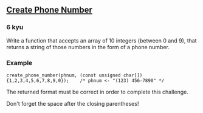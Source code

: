 <h2><a href=https://www.codewars.com/kata/525f50e3b73515a6db000b83/train/c target="_blank">Create Phone Number</a></h2><h3>6 kyu</h3><p>Write a function that accepts an array of 10 integers (between 0 and 9), that returns a string of those numbers in the form of a phone number.</p><h3 id="example">Example</h3><pre style="display: none;"><code class="language-javascript"><span class="cm-variable">createPhoneNumber</span>([<span class="cm-number">1</span>, <span class="cm-number">2</span>, <span class="cm-number">3</span>, <span class="cm-number">4</span>, <span class="cm-number">5</span>, <span class="cm-number">6</span>, <span class="cm-number">7</span>, <span class="cm-number">8</span>, <span class="cm-number">9</span>, <span class="cm-number">0</span>]) <span class="cm-comment">// =&gt; returns "(123) 456-7890"</span></code></pre><pre style="display: none;"><code class="language-cpp"><span class="cm-variable">createPhoneNumber</span>(<span class="cm-type">int</span>[<span class="cm-number">10</span>]{<span class="cm-number">1</span>, <span class="cm-number">2</span>, <span class="cm-number">3</span>, <span class="cm-number">4</span>, <span class="cm-number">5</span>, <span class="cm-number">6</span>, <span class="cm-number">7</span>, <span class="cm-number">8</span>, <span class="cm-number">9</span>, <span class="cm-number">0</span>}) <span class="cm-comment">// =&gt; returns "(123) 456-7890"</span></code></pre><pre style="display: none;"><code class="language-crystal"><span class="cm-variable">create_phone_number</span>([<span class="cm-number">1</span>, <span class="cm-number">2</span>, <span class="cm-number">3</span>, <span class="cm-number">4</span>, <span class="cm-number">5</span>, <span class="cm-number">6</span>, <span class="cm-number">7</span>, <span class="cm-number">8</span>, <span class="cm-number">9</span>, <span class="cm-number">0</span>]) <span class="cm-comment"># =&gt; returns "(123) 456-7890"</span></code></pre><pre style="display: none;"><code class="language-ruby"><span class="cm-variable">createPhoneNumber</span>([<span class="cm-number">1</span>, <span class="cm-number">2</span>, <span class="cm-number">3</span>, <span class="cm-number">4</span>, <span class="cm-number">5</span>, <span class="cm-number">6</span>, <span class="cm-number">7</span>, <span class="cm-number">8</span>, <span class="cm-number">9</span>, <span class="cm-number">0</span>]) <span class="cm-comment"># =&gt; returns "(123) 456-7890"</span></code></pre><pre style="display: none;"><code class="language-coffeescript"><span class="cm-variable">createPhoneNumber</span><span class="cm-punctuation">(</span><span class="cm-punctuation">[</span><span class="cm-number">1</span><span class="cm-punctuation">,</span> <span class="cm-number">2</span><span class="cm-punctuation">,</span> <span class="cm-number">3</span><span class="cm-punctuation">,</span> <span class="cm-number">4</span><span class="cm-punctuation">,</span> <span class="cm-number">5</span><span class="cm-punctuation">,</span> <span class="cm-number">6</span><span class="cm-punctuation">,</span> <span class="cm-number">7</span><span class="cm-punctuation">,</span> <span class="cm-number">8</span><span class="cm-punctuation">,</span> <span class="cm-number">9</span><span class="cm-punctuation">,</span> <span class="cm-number">0</span><span class="cm-punctuation">]</span><span class="cm-punctuation">)</span> <span class="cm-comment"># =&gt; returns "(123) 456-7890"</span></code></pre><pre style="display: none;"><code class="language-java"><span class="cm-variable">Kata</span>.<span class="cm-variable">createPhoneNumber</span>(<span class="cm-keyword">new</span> <span class="cm-type">int</span>[] {<span class="cm-number">1</span>, <span class="cm-number">2</span>, <span class="cm-number">3</span>, <span class="cm-number">4</span>, <span class="cm-number">5</span>, <span class="cm-number">6</span>, <span class="cm-number">7</span>, <span class="cm-number">8</span>, <span class="cm-number">9</span>, <span class="cm-number">0</span>}) <span class="cm-comment">// =&gt; returns "(123) 456-7890"</span></code></pre><pre style="display: none;"><code class="language-dart"><span class="cm-variable">createPhoneNumber</span>([<span class="cm-number">1</span>, <span class="cm-number">2</span>, <span class="cm-number">3</span>, <span class="cm-number">4</span>, <span class="cm-number">5</span>, <span class="cm-number">6</span>, <span class="cm-number">7</span>, <span class="cm-number">8</span>, <span class="cm-number">9</span>, <span class="cm-number">0</span>]) <span class="cm-comment">// =&gt; returns "(123) 456-7890"</span></code></pre><pre style="display: none;"><code class="language-haskell"><span class="cm-variable">createPhoneNumber</span> [<span class="cm-number">1</span>,<span class="cm-number">2</span>,<span class="cm-number">3</span>,<span class="cm-number">4</span>,<span class="cm-number">5</span>,<span class="cm-number">6</span>,<span class="cm-number">7</span>,<span class="cm-number">8</span>,<span class="cm-number">9</span>,<span class="cm-number">0</span>] <span class="cm-comment">-- =&gt; returns "(123) 456-7890"</span></code></pre><pre style="display: none;"><code class="language-csharp"><span class="cm-variable">Kata</span>.<span class="cm-variable">CreatePhoneNumber</span>(<span class="cm-keyword">new</span> <span class="cm-type">int</span>[] {<span class="cm-number">1</span>, <span class="cm-number">2</span>, <span class="cm-number">3</span>, <span class="cm-number">4</span>, <span class="cm-number">5</span>, <span class="cm-number">6</span>, <span class="cm-number">7</span>, <span class="cm-number">8</span>, <span class="cm-number">9</span>, <span class="cm-number">0</span>}) <span class="cm-comment">// =&gt; returns "(123) 456-7890"</span></code></pre><pre style="display: none;"><code class="language-fsharp"><span class="cm-variable">createPhoneNumber</span> [<span class="cm-number">1</span>; <span class="cm-number">2</span>; <span class="cm-number">3</span>; <span class="cm-number">4</span>; <span class="cm-number">5</span>; <span class="cm-number">6</span>; <span class="cm-number">7</span>; <span class="cm-number">8</span>; <span class="cm-number">9</span>; <span class="cm-number">0</span>] <span class="cm-comment">// =&gt; returns "(123) 456-7890"</span></code></pre><pre style="display: none;"><code class="language-python"><span class="cm-variable">create_phone_number</span>([<span class="cm-number">1</span>, <span class="cm-number">2</span>, <span class="cm-number">3</span>, <span class="cm-number">4</span>, <span class="cm-number">5</span>, <span class="cm-number">6</span>, <span class="cm-number">7</span>, <span class="cm-number">8</span>, <span class="cm-number">9</span>, <span class="cm-number">0</span>]) <span class="cm-comment"># =&gt; returns "(123) 456-7890"</span></code></pre><pre style="display: none;"><code class="language-scala"><span class="cm-variable">Kata</span>.<span class="cm-variable">createPhoneNumber</span>(<span class="cm-type">Seq</span>(<span class="cm-number">1</span>, <span class="cm-number">2</span>, <span class="cm-number">3</span>, <span class="cm-number">4</span>, <span class="cm-number">5</span>, <span class="cm-number">6</span>, <span class="cm-number">7</span>, <span class="cm-number">8</span>, <span class="cm-number">9</span>, <span class="cm-number">0</span>)) <span class="cm-operator">#</span> <span class="cm-operator">=&gt;</span> <span class="cm-variable">returns</span> <span class="cm-string">"(123) 456-7890"</span></code></pre><pre style="display: none;"><code class="language-php"><span class="cm-variable">createPhoneNumber</span>([<span class="cm-number">1</span>,<span class="cm-number">2</span>,<span class="cm-number">3</span>,<span class="cm-number">4</span>,<span class="cm-number">5</span>,<span class="cm-number">6</span>,<span class="cm-number">7</span>,<span class="cm-number">8</span>,<span class="cm-number">9</span>,<span class="cm-number">0</span>]); <span class="cm-comment">// =&gt; returns "(123) 456-7890"</span></code></pre><pre style="display: none;"><code class="language-f#">createPhoneNumber [1; 2; 3; 4; 5; 6; 7; 8; 9; 0] // =&gt; returns "(123) 456-7890"</code></pre><pre style="display: none;"><code class="language-clojure"><span class="cm-bracket">(</span><span class="cm-builtin">create-phone-number</span> <span class="cm-bracket">[</span><span class="cm-number">1</span> <span class="cm-number">2</span> <span class="cm-number">3</span> <span class="cm-number">4</span> <span class="cm-number">5</span> <span class="cm-number">6</span> <span class="cm-number">7</span> <span class="cm-number">8</span> <span class="cm-number">9</span> <span class="cm-number">0</span><span class="cm-bracket">]</span><span class="cm-bracket">)</span> <span class="cm-comment">;; =&gt; returns "(123) 456-7890"</span></code></pre><pre style="display: none;"><code class="language-rust"><span class="cm-variable">create_phone_number</span>(&amp;[<span class="cm-number">1</span>,<span class="cm-number">2</span>,<span class="cm-number">3</span>,<span class="cm-number">4</span>,<span class="cm-number">5</span>,<span class="cm-number">6</span>,<span class="cm-number">7</span>,<span class="cm-number">8</span>,<span class="cm-number">9</span>,<span class="cm-number">0</span>]); <span class="cm-comment">// returns "(123) 456-7890"</span></code></pre><pre style="display: none;"><code class="language-go"><span class="cm-variable">CreatePhoneNumber</span>([<span class="cm-number">10</span>]<span class="cm-keyword">uint</span>{<span class="cm-number">1</span>,<span class="cm-number">2</span>,<span class="cm-number">3</span>,<span class="cm-number">4</span>,<span class="cm-number">5</span>,<span class="cm-number">6</span>,<span class="cm-number">7</span>,<span class="cm-number">8</span>,<span class="cm-number">9</span>,<span class="cm-number">0</span>})  <span class="cm-comment">// returns "(123) 456-7890"</span></code></pre><pre><code class="language-c"><span class="cm-variable">create_phone_number</span>(<span class="cm-variable">phnum</span>, (<span class="cm-keyword">const</span> <span class="cm-type">unsigned</span> <span class="cm-type">char</span>[]){<span class="cm-number">1</span>,<span class="cm-number">2</span>,<span class="cm-number">3</span>,<span class="cm-number">4</span>,<span class="cm-number">5</span>,<span class="cm-number">6</span>,<span class="cm-number">7</span>,<span class="cm-number">8</span>,<span class="cm-number">9</span>,<span class="cm-number">0</span>});    <span class="cm-comment">/* phnum &lt;- "(123) 456-7890" */</span></code></pre><pre style="display: none;"><code class="language-nasm"><span class="cm-tag">phnum:</span>  <span class="cm-tag">resb</span> <span class="cm-number">15</span><span class="cm-tag">nums:</span>   <span class="cm-tag">db</span>  <span class="cm-number">1</span>,<span class="cm-number">2</span>,<span class="cm-number">3</span>,<span class="cm-number">4</span>,<span class="cm-number">5</span>,<span class="cm-number">6</span>,<span class="cm-number">7</span>,<span class="cm-number">8</span>,<span class="cm-number">9</span>,<span class="cm-number">0</span><span class="cm-keyword">mov</span> <span class="cm-builtin">rdi</span>, phnum<span class="cm-keyword">mov</span> <span class="cm-builtin">rsi</span>, nums<span class="cm-keyword">call</span> create_phone_number  <span class="cm-comment">; RAX &lt;- phnum &lt;- "(123) 456-7890" </span></code></pre><pre style="display: none;"><code class="language-typescript"><span class="cm-variable">createPhoneNumber</span>([<span class="cm-number">1</span>, <span class="cm-number">2</span>, <span class="cm-number">3</span>, <span class="cm-number">4</span>, <span class="cm-number">5</span>, <span class="cm-number">6</span>, <span class="cm-number">7</span>, <span class="cm-number">8</span>, <span class="cm-number">9</span>, <span class="cm-number">0</span>]) <span class="cm-comment">// =&gt; returns "(123) 456-7890"</span></code></pre><pre style="display: none;"><code class="language-julia"><span class="cm-variable">createphonenumber</span>([<span class="cm-number">1</span>, <span class="cm-number">2</span>, <span class="cm-number">3</span>, <span class="cm-number">4</span>, <span class="cm-number">5</span>, <span class="cm-number">6</span>, <span class="cm-number">7</span>, <span class="cm-number">8</span>, <span class="cm-number">9</span>, <span class="cm-number">0</span>]) <span class="cm-comment"># -&gt; returns "(123) 456-7890"</span></code></pre><pre style="display: none;"><code class="language-cfml"><span class="cm-variable">createPhoneNumber</span>( [<span class="cm-number">1</span>, <span class="cm-number">2</span>, <span class="cm-number">3</span>, <span class="cm-number">4</span>, <span class="cm-number">5</span>, <span class="cm-number">6</span>, <span class="cm-number">7</span>, <span class="cm-number">8</span>, <span class="cm-number">9</span>, <span class="cm-number">0</span>] ) <span class="cm-comment">// =&gt; returns "(123) 456-7890"</span></code></pre><pre style="display: none;"><code class="language-factor"><span class="cm-keyword">{</span> <span class="cm-number">1 2</span> <span class="cm-number">3 4</span> <span class="cm-number">5 6</span> <span class="cm-number">7 8</span> <span class="cm-number">9 0</span> <span class="cm-keyword">}</span> <span class="cm-variable">create-phone-number</span> <span class="cm-comment">! returns "(123) 456-7890"</span></code></pre><pre style="display: none;"><code class="language-lua"><span class="cm-variable">create_phone_number</span>({ <span class="cm-number">1</span>,<span class="cm-number">2</span>,<span class="cm-number">3</span>,<span class="cm-number">4</span>,<span class="cm-number">5</span>,<span class="cm-number">6</span>,<span class="cm-number">7</span>,<span class="cm-number">8</span>,<span class="cm-number">9</span>,<span class="cm-number">0</span> }) <span class="cm-comment">-- =&gt; returns "(123) 456-7890"</span></code></pre><p>The returned format must be correct in order to complete this challenge.</p><p>Don't forget the space after the closing parentheses!</p>